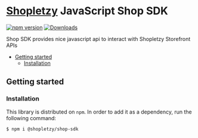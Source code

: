 # [Shopletzy](https://shopletzy.com) JavaScript Shop SDK

[![npm version][npmimg]][npm]
[![Downloads][downloadsimg]][downloads]

Shop SDK provides nice javascript api to interact with Shopletzy Storefront APIs

* [Getting started](#getting-started)
  * [Installation](#installation)

## Getting started

### Installation
This library is distributed on `npm`. In order to add it as a dependency, run the following command:

``` sh
$ npm i @shopletzy/shop-sdk
```

[npmimg]: https://img.shields.io/npm/v/@shopletzy/shop-sdk.svg
[npm]: https://www.npmjs.org/package/@shopletzy/shop-sdk
[downloadsimg]: https://img.shields.io/npm/dm/@shopletzy/shop-sdk.svg
[downloads]: https://www.npmjs.com/package/@shopletzy/shop-sdk
